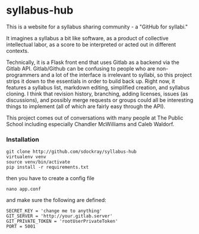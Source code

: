 # syllabus-hub

This is a website for a syllabus sharing community - a "GitHub for syllabi."

It imagines a syllabus a bit like software, as a product of collective intellectual labor, as a score to be interpreted or acted out in different contexts.

Technically, it is a Flask front end that uses Gitlab as a backend via the Gitlab API. Gitlab/Github can be confusing to people who are non-programmers and a lot of the interface is irrelevant to syllabi, so this project strips it down to the essentials in order to build back up. Right now, it features a syllabus list, markdown editing, simplified creation, and syllabus cloning. I think that revision history, branching, adding licenses, issues (as discussions), and possibly merge requests or groups could all be interesting things to implement (all of which are fairly easy through the API).

This project comes out of conversations with many people at The Public School including especially Chandler McWilliams and Caleb Waldorf.

### Installation

```
git clone http://github.com/sdockray/syllabus-hub
virtualenv venv 
source venv/bin/activate
pip install -r requirements.txt
```

then you have to create a config file
```
nano app.conf
```
and make sure the following are defined:
```
SECRET_KEY = 'change me to anything'
GIT_SERVER = 'http://your.gitlab.server'
GIT_PRIVATE_TOKEN = 'rootUserPrivateToken'
PORT = 5001
```
